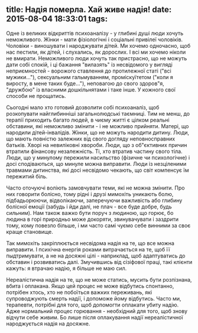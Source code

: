 title: Надія померла. Хай живе надія!
date: 2015-08-04 18:33:01
tags:
---

Одне із великих відкриттів психоаналізу - у глибині душі люди хочуть неможливого. Жінки - мати фізіологічні і соціальні привілеї чоловіків. Чоловіки - виношувати і народжувати дітей. Ми хочемо одночасно, щоб нас пестили, як дітей, і слухались, як дорослих. І всі ми хочемо ніколи не вмирати. Неможливого люди хочуть так пристрасно, що не можуть дати собі спокій, і ці бажання "вилазять" із несвідомого у вигляді неприємностей - ворожого ставлення до протилежної статі ("всі мужики..."), сексуальним гальмуванням, проміскуїтетом ("коли я виросту, в мене таких буде..."), неповагою до свого здоров"я, "дружбою" із власними дошкільнятами і таке інше. У кожного свої способи не прощатись.

Сьогодні мало хто готовий дозволити собі психоаналіз, щоб розкопувати найглибинніші загальнолюдські таємниці. Тим не менш, до терапії приходить багато людей, в чиєму житті є цілком реальні обставини, які неможливо змінити - і не можливо прийняти. Матері, що народили дітей-інвалідів. Жінки, що не можуть народити дитину. Люди, що мають повністю залежних від свого догляду неповносправних батьків. Хворі на невиліковні хвороби. Люди, що з об"єктивних причин втратили фінансову незалежність. Ті, хто втратив частину свого тіла. Люди, що у минулому пережили насильство (фізичне чи психологічне) і досі сподіваються, що минуле можна виправити. Люди із незціленими травмами дитинства, які досі несвідомо чекають, що світ компенсує їм пережитий біль.

Часто оточуючі воліють замовчувати теми, які не можна змінити. Про них говорити болісно, тому рідні і друзі мимохіть уникають болю, підбадьорюючи, відволікаючи, заперечуючи важливість або глибину болісної емоції (забудь і йди далі, не плач - все буде добре, будь сильним). Нам також важко бути поруч з людиною, що горює, бо людина в горі природньо може докоряти, звинувачувати і заздрити тому, кому повезло більше, і ми часто самі чуємо себе винними за своє краще становище.

Так мимохіть закріплюється несвідома надія на те, що все можна виправити. І психічна енергія роками витрачається на те, щоб її пыдтримувати, а не на досяжні цілі - наприклад, щоб адаптуватись до обставин і розвиватись далі. Змучившись від сізіфової праці, такі клієнти кажуть: я втрачаю надію, я більше не маю сил.

Нереалістична надія на те, що не може статись, мусить бути розпізнана, вбита і оплакана. Якщо цей процес не може відбутись спонтанно, потрібен хтось, хто не побоїться важких переживань, які супроводжують смерть надії, і допоможе йому відбутись. Часто ми, терапевти, потрібні для того, щоб допомогти оплакати убиту надію. Адже нормальний процес горювання - необхідний для того, щоб знову відчути себе живим. Бо лише після оплакування надії нереалістичної народжується надія на досяжне. 